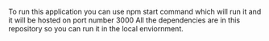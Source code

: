 To run this application you can use npm start command which will run it and it will be hosted on port number 3000
All the dependencies are in this repository so you can run it in the local enviornment.


